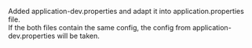 Added application-dev.properties and adapt it into application.properties file.    
If the both files contain the same config, the config from application-dev.properties will be taken.
